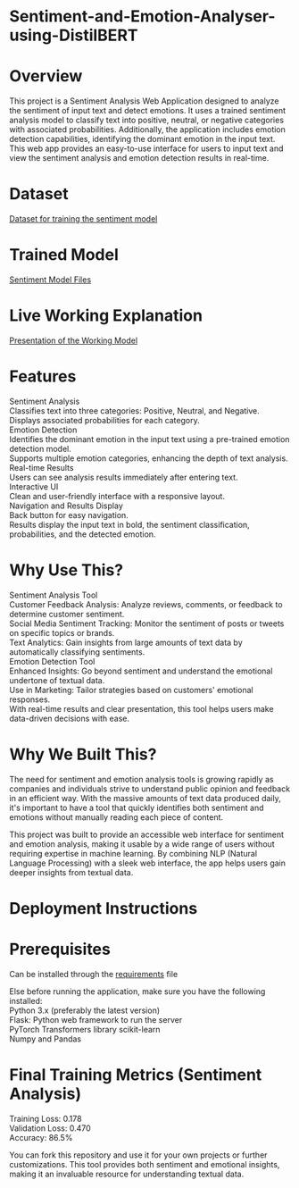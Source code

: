 # Sentiment-and-Emotion-Analyser-using-DistilBERT

# Overview

This project is a Sentiment Analysis Web Application designed to analyze the sentiment of input text and detect emotions. It uses a trained sentiment analysis model to classify text into positive, neutral, or negative categories with associated probabilities. Additionally, the application includes emotion detection capabilities, identifying the dominant emotion in the input text. This web app provides an easy-to-use interface for users to input text and view the sentiment analysis and emotion detection results in real-time.

# Dataset
[Dataset for training the sentiment model](https://drive.google.com/file/d/1AUcoTg2S8nUC3kDLOgNReAGXP1cXy2gR/view?usp=sharing)

# Trained Model
[Sentiment Model Files](https://drive.google.com/drive/folders/1YEmm0SniMUmwC--PedwjBorrZZTkhVnJ?usp=sharing)

# Live Working Explanation
[Presentation of the Working Model](https://github.com/jeffr49/Sentiment-and-Emotion-Analyser-using-DistilBERT/blob/main/web_workingmodel.pptx)

# Features
Sentiment Analysis  
Classifies text into three categories: Positive, Neutral, and Negative.  
Displays associated probabilities for each category.  
Emotion Detection  
Identifies the dominant emotion in the input text using a pre-trained emotion detection model.  
Supports multiple emotion categories, enhancing the depth of text analysis.  
Real-time Results  
Users can see analysis results immediately after entering text.  
Interactive UI  
Clean and user-friendly interface with a responsive layout.  
Navigation and Results Display  
Back button for easy navigation.  
Results display the input text in bold, the sentiment classification, probabilities, and the detected emotion.  

# Why Use This?

Sentiment Analysis Tool  
Customer Feedback Analysis: Analyze reviews, comments, or feedback to determine customer sentiment.  
Social Media Sentiment Tracking: Monitor the sentiment of posts or tweets on specific topics or brands.  
Text Analytics: Gain insights from large amounts of text data by automatically classifying sentiments.  
Emotion Detection Tool  
Enhanced Insights: Go beyond sentiment and understand the emotional undertone of textual data.  
Use in Marketing: Tailor strategies based on customers' emotional responses.  
With real-time results and clear presentation, this tool helps users make data-driven decisions with ease.  

# Why We Built This?

The need for sentiment and emotion analysis tools is growing rapidly as companies and individuals strive to understand public opinion and feedback in an efficient way. With the massive amounts of text data produced daily, it's important to have a tool that quickly identifies both sentiment and emotions without manually reading each piece of content.

This project was built to provide an accessible web interface for sentiment and emotion analysis, making it usable by a wide range of users without requiring expertise in machine learning. By combining NLP (Natural Language Processing) with a sleek web interface, the app helps users gain deeper insights from textual data.

# Deployment Instructions

# Prerequisites

Can be installed through the [requirements](https://github.com/jeffr49/Sentiment-and-Emotion-Analyser-using-DistilBERT/blob/main/requirements.txt) file

Else before running the application, make sure you have the following installed:  
Python 3.x (preferably the latest version)  
Flask: Python web framework to run the server  
PyTorch
Transformers library
scikit-learn  
Numpy and Pandas  

# Final Training Metrics (Sentiment Analysis)
Training Loss: 0.178  
Validation Loss: 0.470  
Accuracy: 86.5%  

You can fork this repository and use it for your own projects or further customizations. This tool provides both sentiment and emotional insights, making it an invaluable resource for understanding textual data.



